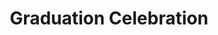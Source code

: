 ---
layout: photo_set
title: Graduation Celebration
permalink: /posts/ceb_grad/
time: 18th October, 2022
company: Mahidol University, Thailand
description: "CEB-RAMA-MU hosted Graduation Cerlebration for alumni of 2020 and 2021 academic years. Although I chose not to attend the ceremonies hosted by Faculty of Medicine Ramathibodi Hospital and Mahidol University, I participated on this day as a Master of Science graduate of 2021.<!--more-->"

photos:
    set: ceb_grad
    size: 5
---